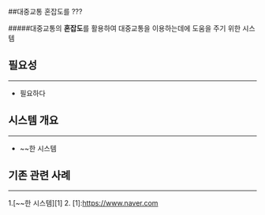 ﻿##대중교통 혼잡도를 ???


#####대중교통의 **혼잡도**를 활용하여 대중교통을 이용하는데에 도움을 주기 위한 시스템


## 필요성
---------
 - 필요하다
## 시스템 개요
---------
 - ~~한 시스템
## 기존 관련 사례
-------------
 1.[~~한 시스템][1]
 2.
[1]:https://www.naver.com
